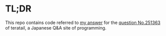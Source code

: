 # TL;DR

This repo contains code referred to [my answer](https://teratail.com/questions/251363?reply=true#reply-363473) for the [question No.251363](https://teratail.com/questions/251363) of teratail, a Japanese Q&A site of programming.
